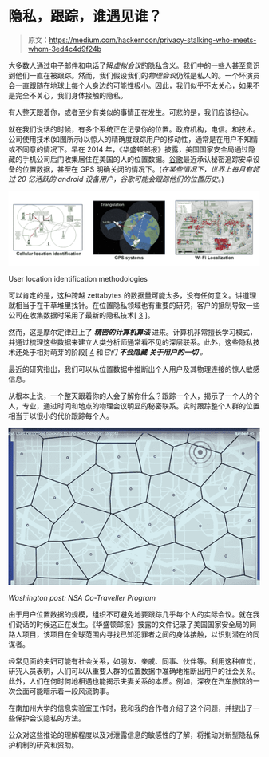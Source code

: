 # 隐私，跟踪，谁遇见谁？

> 原文：<https://medium.com/hackernoon/privacy-stalking-who-meets-whom-3ed4c4d9f24b>

大多数人通过电子邮件和电话了解*虚拟会议*的[隐私](https://hackernoon.com/tagged/privacy)含义。我们中的一些人甚至意识到他们一直在被跟踪。然而，我们假设我们的*物理会议*仍然是私人的。一个坏演员会一直跟随在地球上每个人身边的可能性极小。因此，我们似乎不太关心，如果不是完全不关心，我们身体接触的隐私。

有人整天跟着你，或者至少有类似的事情正在发生。可悲的是，我们应该担心。

就在我们说话的时候，有多个系统正在记录你的位置。政府机构，电信。和技术。公司使用技术(如图所示)以惊人的精确度跟踪用户的移动性，通常是在用户不知情或不同意的情况下。早在 2014 年，《华盛顿邮报》披露，美国国家安全局通过隐藏的手机公司后门收集居住在美国的人的位置数据。[谷歌](https://hackernoon.com/tagged/google)最近承认秘密追踪安卓设备的位置数据，甚至在 GPS 明确关闭的情况下。(*在某些情况下，世界上每月有超过 20 亿活跃的 android 设备用户，谷歌可能会跟踪他们的位置历史。*)

![](img/2d5acb73c9efb1e5643f6c1ee6e8ea55.png)

User location identification methodologies

可以肯定的是，这种跨越 zettabytes 的数据量可能太多，没有任何意义。讲道理就相当于在干草堆里找针。在位置隐私领域也有重要的研究，客户的抵制导致一些公司在收集数据时采用了最新的隐私技术[ [3](https://static.googleusercontent.com/media/research.google.com/en//pubs/archive/42852.pdf) ]。

然而，这是摩尔定律赶上了 ***精密的计算机算法*** 进来。计算机非常擅长学习模式，并通过梳理这些数据来建立人类分析师通常看不见的深层联系。此外，这些隐私技术还处于相对萌芽的阶段[ [4](https://arxiv.org/pdf/1709.02753.pdf) 和*它们* ***不会隐藏*** ***关于用户的一切*** *。*

最近的研究指出，我们可以从位置数据中推断出个人用户及其物理连接的惊人敏感信息。

从根本上说，一个整天跟着你的人会了解你什么？跟踪一个人，揭示了一个人的个人，专业，通过时间和地点的物理会议明显的秘密联系。实时跟踪整个人群的位置相当于以很小的代价跟踪每个人。

![](img/c69d7d8e8c1418a508ec9716e19b29e6.png)

*Washington post: NSA Co-Traveller Program*

由于用户位置数据的规模，组织不可避免地要跟踪几乎每个人的实际会议。就在我们说话的时候这正在发生。《华盛顿邮报》披露的文件记录了美国国家安全局的同路人项目，该项目在全球范围内寻找已知犯罪者之间的身体接触，以识别潜在的同谋者。

经常见面的夫妇可能有社会关系，如朋友、亲戚、同事、伙伴等。利用这种直觉，研究人员表明，人们可以从重要人群的位置数据中准确地推断出用户的社会关系。此外，人们在何时何地相遇也能揭示夫妻关系的本质。例如，深夜在汽车旅馆的一次会面可能暗示着一段风流韵事。

在南加州大学的信息实验室工作时，我和我的合作者介绍了这个问题，并提出了一些保护会议隐私的方法。

公众对这些推论的理解程度以及对泄露信息的敏感性的了解，将推动对新型隐私保护机制的研究和资助。